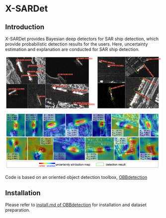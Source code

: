# X-SARDet

## Introduction

X-SARDet provides Bayesian deep detectors for SAR ship detection, which provide probabilistic detection results for the users. Here, uncertainty estimation and explanation are conducted for SAR ship detection.

![det](https://github.com/XAI4SAR/X-SARDet/blob/main/demo.png)

Code is based on an oriented object detection toolbox, [OBBdetection](https://github.com/jbwang1997/OBBDetection)

## Installation
Please refer to [install.md of OBBdetection](https://github.com/jbwang1997/OBBDetection/blob/master/docs/install.md) for installation and dataset preparation.
